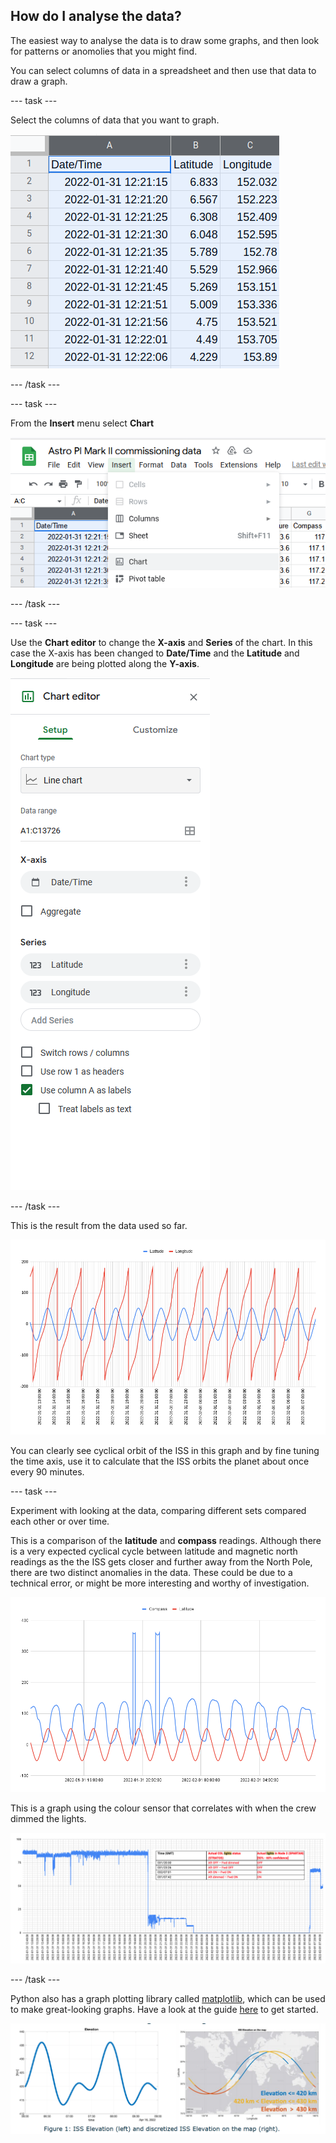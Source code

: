 ## How do I analyse the data?

The easiest way to analyse the data is to draw some graphs, and then look for patterns or anomolies that you might find.

You can select columns of data in a spreadsheet and then use that data to draw a graph.

--- task ---

Select the columns of data that you want to graph.

![Date/Time, Latitude and Longitude columns selected in Google sheets](images/select-rows.png)

--- /task ---

--- task ---

From the **Insert** menu select **Chart**

![Insert menu opened with chart highlighted in Google Sheets](images/create-chart.png)

--- /task ---

--- task ---

Use the **Chart editor** to change the **X-axis** and **Series** of the chart. In this case the X-axis has been changed to **Date/Time** and the **Latitude** and **Longitude** are being plotted along the **Y-axis**.

![Chart editor in Google Sheets](images/chart-editor.png)

--- /task ---

This is the result from the data used so far.

![orbital-graph](images/orbital-graph.png)

You can clearly see cyclical orbit of the ISS in this graph and by fine tuning the time axis, use it to calculate that the ISS orbits the planet about once every 90 minutes.

--- task ---

Experiment with looking at the data, comparing different sets compared each other or over time.

This is a comparison of the **latitude** and **compass** readings. Although there is a very expected cyclical cycle between latitude and magnetic north readings as the the ISS gets closer and further away from the North Pole, there are two distinct anomalies in the data. These could be due to a technical error, or might be more interesting and worthy of investigation.

![latitude and compass readings plotted against time, with a clear cyclical pattern, but two large spikes that might be worth investigation](images/compass-lat.png)

This is a graph using the colour sensor that correlates with when the crew dimmed the lights.

![graph showing colour sensor light reading dropping when the ISS crew reduced lighting](images/colour-sensor-graph.png)

--- /task ---

Python also has a graph plotting library called [matplotlib](http://matplotlib.org/), which can be used to make great-looking graphs. Have a look at the guide [here](https://github.com/raspberrypilearning/astro-pi-flight-data-analysis/blob/master/graphing.md) to get started.

![graph showing orbital height of the ISS relating to the position of the ISS due to gravitational gradient](images/iss-elevation.png)

